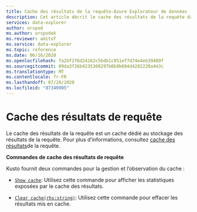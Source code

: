 ```yaml
---
title: Cache des résultats de la requête-Azure Explorateur de données
description: Cet article décrit le cache des résultats de la requête dans Azure Explorateur de données.
services: data-explorer
author: orspod
ms.author: orspodek
ms.reviewer: amitof
ms.service: data-explorer
ms.topic: reference
ms.date: 06/16/2020
ms.openlocfilehash: fa2bf2f6d24162c5bdb1c851ef7d74e4eb39489f
ms.sourcegitcommit: 09da3f26b4235368297b8b9b604d4282228a443c
ms.translationtype: MT
ms.contentlocale: fr-FR
ms.lasthandoff: 07/28/2020
ms.locfileid: "87349905"
---
```

# <a name="query-results-cache"></a>Cache des résultats de requête

Le cache des résultats de la requête est un cache dédié au stockage des résultats de la requête. Pour plus d’informations, consultez [cache des résultats](../query/query-results-cache.md)de la requête.

**Commandes de cache des résultats de requête**

Kusto fournit deux commandes pour la gestion et l’observation du cache :

* [`Show cache`](show-query-results-cache-command.md): Utilisez cette commande pour afficher les statistiques exposées par le cache des résultats.

* [`Clear cache(rhs:string)`](clear-query-results-cache-command.md): Utilisez cette commande pour effacer les résultats mis en cache.
